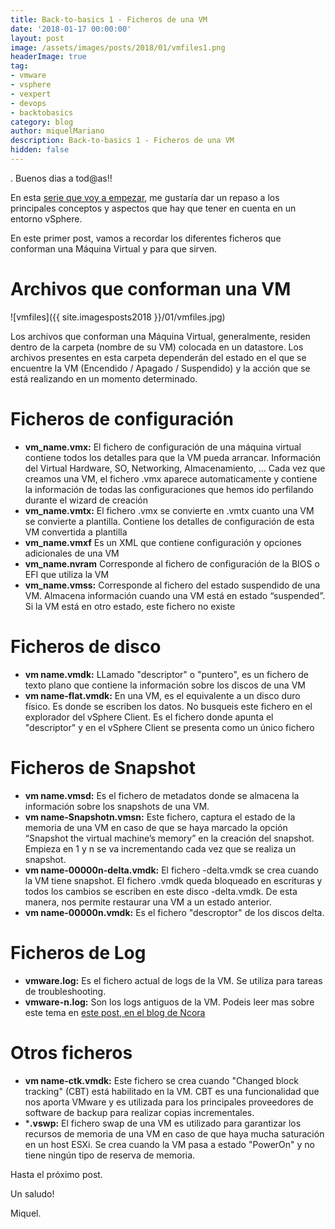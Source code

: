 ```yaml
---
title: Back-to-basics 1 - Ficheros de una VM
date: '2018-01-17 00:00:00'
layout: post
image: /assets/images/posts/2018/01/vmfiles1.png
headerImage: true
tag:
- vmware
- vsphere
- vexpert
- devops
- backtobasics
category: blog
author: miquelMariano
description: Back-to-basics 1 - Ficheros de una VM
hidden: false
---
```

.
Buenos dias a tod@as!!

En esta [serie que voy a empezar](https://miquelmariano.github.io/tags/#backtobasics), me gustaría dar un repaso a los principales conceptos y aspectos que hay que tener en cuenta en un entorno vSphere.

En este primer post, vamos a recordar los diferentes ficheros que conforman una Máquina Virtual y para que sirven.

# Archivos que conforman una VM

![vmfiles]({{ site.imagesposts2018 }}/01/vmfiles.jpg)

Los archivos que conforman una Máquina Virtual, generalmente, residen dentro de la carpeta (nombre de su VM) colocada en un datastore. Los archivos presentes en esta carpeta dependerán del estado en el que se encuentre la VM (Encendido / Apagado / Suspendido) y la acción que se está realizando en un momento determinado.

# Ficheros de configuración

+ **vm_name.vmx:**	El fichero de configuración de una máquina virtual contiene todos los detalles para que la VM pueda arrancar. Información del Virtual Hardware, SO, Networking, Almacenamiento, ...
Cada vez que creamos una VM, el fichero .vmx aparece automaticamente y contiene la información de todas las configuraciones que hemos ido perfilando durante el wizard de creación
+ **vm_name.vmtx:** El fichero .vmx se convierte en .vmtx cuanto una VM se convierte a plantilla. Contiene los detalles de configuración de esta VM convertida a plantilla
+ **vm_name.vmxf**	Es un XML que contiene configuración y opciones adicionales de una VM
+ **vm_name.nvram**	Corresponde al fichero de configuración de la BIOS o EFI que utiliza la VM
+ **vm_name.vmss:** Corresponde al fichero del estado suspendido de una VM. Almacena información cuando una VM está en estado “suspended”. Si la VM está en otro estado, este fichero no existe

# Ficheros de disco

+ **vm name.vmdk:**	LLamado "descriptor" o "puntero", es un fichero de texto plano que contiene la información sobre los discos de una VM
+ **vm name-flat.vmdk:** En una VM, es el equivalente a un disco duro físico. Es donde se escriben los datos. No busqueis este fichero en el explorador del vSphere Client. Es el fichero donde apunta el "descriptor" y en el vSphere Client se presenta como un único fichero

# Ficheros de Snapshot

+ **vm name.vmsd:**	Es el fichero de metadatos donde se almacena la información sobre los snapshots de una VM.
+ **vm name-Snapshotn.vmsn:** Este fichero, captura el estado de la memoria de una VM en caso de que se haya marcado la opción “Snapshot the virtual machine’s memory” en la creación del snapshot. Empieza en 1 y n se va incrementando cada vez que se realiza un snapshot.
+ **vm name-00000n-delta.vmdk:** El fichero -delta.vmdk se crea cuando la VM tiene snapshot. El fichero .vmdk queda bloqueado en escrituras y todos los cambios se escriben en este disco -delta.vmdk. De esta manera, nos permite restaurar una VM a un estado anterior.
+ **vm name-00000n.vmdk:**	Es el fichero "descroptor" de los discos delta.

# Ficheros de Log

+ **vmware.log:** Es el fichero actual de logs de la VM. Se utiliza para tareas de troubleshooting.
+ **vmware-n.log:**	Son los logs antiguos de la VM. Podeis leer mas sobre este tema en [este post, en el blog de Ncora](https://www.ncora.com/blog/configuracion-de-logs-en-maquinas-virtuales/)

# Otros ficheros

+ **vm name-ctk.vmdk:**	Este fichero se crea cuando  "Changed block tracking" (CBT) está habilitado en la VM. CBT es una funcionalidad que nos aporta VMware y es utilizada para los principales proveedores de software de backup para realizar copias incrementales.
+ ***.vswp:** El fichero swap de una VM es utilizado para garantizar los recursos de memoria de una VM en caso de que haya mucha saturación en un host ESXi. Se crea cuando la VM pasa a estado "PowerOn" y no tiene ningún tipo de reserva de memoria.
 

Hasta el próximo post.

Un saludo!

Miquel.


